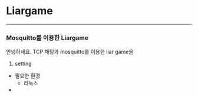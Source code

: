# Liargame
---
### Mosquitto를 이용한 Liargame
안녕하세요. TCP 채팅과 mosquitto를 이용한 liar game을 
1. setting
- 필요한 환경
    - 리눅스
- 
